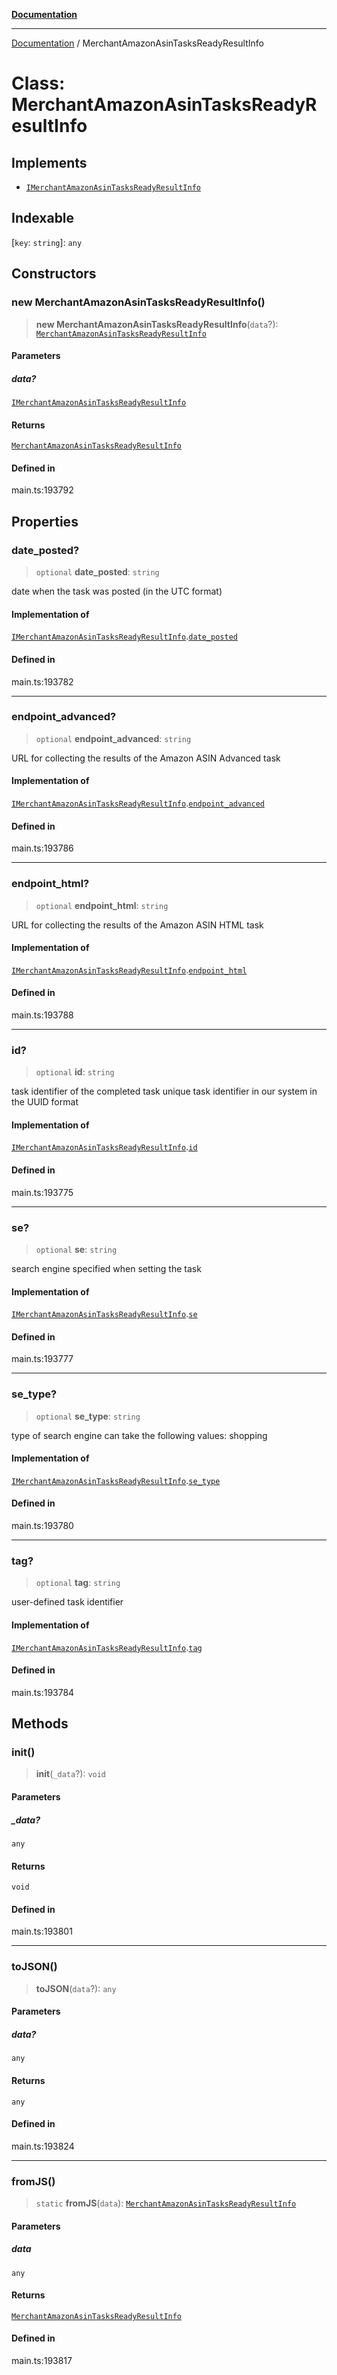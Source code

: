 [**Documentation**](../README.md)

***

[Documentation](../README.md) / MerchantAmazonAsinTasksReadyResultInfo

# Class: MerchantAmazonAsinTasksReadyResultInfo

## Implements

- [`IMerchantAmazonAsinTasksReadyResultInfo`](../interfaces/IMerchantAmazonAsinTasksReadyResultInfo.md)

## Indexable

 \[`key`: `string`\]: `any`

## Constructors

### new MerchantAmazonAsinTasksReadyResultInfo()

> **new MerchantAmazonAsinTasksReadyResultInfo**(`data`?): [`MerchantAmazonAsinTasksReadyResultInfo`](MerchantAmazonAsinTasksReadyResultInfo.md)

#### Parameters

##### data?

[`IMerchantAmazonAsinTasksReadyResultInfo`](../interfaces/IMerchantAmazonAsinTasksReadyResultInfo.md)

#### Returns

[`MerchantAmazonAsinTasksReadyResultInfo`](MerchantAmazonAsinTasksReadyResultInfo.md)

#### Defined in

main.ts:193792

## Properties

### date\_posted?

> `optional` **date\_posted**: `string`

date when the task was posted (in the UTC format)

#### Implementation of

[`IMerchantAmazonAsinTasksReadyResultInfo`](../interfaces/IMerchantAmazonAsinTasksReadyResultInfo.md).[`date_posted`](../interfaces/IMerchantAmazonAsinTasksReadyResultInfo.md#date_posted)

#### Defined in

main.ts:193782

***

### endpoint\_advanced?

> `optional` **endpoint\_advanced**: `string`

URL for collecting the results of the Amazon ASIN Advanced task

#### Implementation of

[`IMerchantAmazonAsinTasksReadyResultInfo`](../interfaces/IMerchantAmazonAsinTasksReadyResultInfo.md).[`endpoint_advanced`](../interfaces/IMerchantAmazonAsinTasksReadyResultInfo.md#endpoint_advanced)

#### Defined in

main.ts:193786

***

### endpoint\_html?

> `optional` **endpoint\_html**: `string`

URL for collecting the results of the Amazon ASIN HTML task

#### Implementation of

[`IMerchantAmazonAsinTasksReadyResultInfo`](../interfaces/IMerchantAmazonAsinTasksReadyResultInfo.md).[`endpoint_html`](../interfaces/IMerchantAmazonAsinTasksReadyResultInfo.md#endpoint_html)

#### Defined in

main.ts:193788

***

### id?

> `optional` **id**: `string`

task identifier of the completed task
unique task identifier in our system in the UUID format

#### Implementation of

[`IMerchantAmazonAsinTasksReadyResultInfo`](../interfaces/IMerchantAmazonAsinTasksReadyResultInfo.md).[`id`](../interfaces/IMerchantAmazonAsinTasksReadyResultInfo.md#id)

#### Defined in

main.ts:193775

***

### se?

> `optional` **se**: `string`

search engine specified when setting the task

#### Implementation of

[`IMerchantAmazonAsinTasksReadyResultInfo`](../interfaces/IMerchantAmazonAsinTasksReadyResultInfo.md).[`se`](../interfaces/IMerchantAmazonAsinTasksReadyResultInfo.md#se)

#### Defined in

main.ts:193777

***

### se\_type?

> `optional` **se\_type**: `string`

type of search engine
can take the following values: shopping

#### Implementation of

[`IMerchantAmazonAsinTasksReadyResultInfo`](../interfaces/IMerchantAmazonAsinTasksReadyResultInfo.md).[`se_type`](../interfaces/IMerchantAmazonAsinTasksReadyResultInfo.md#se_type)

#### Defined in

main.ts:193780

***

### tag?

> `optional` **tag**: `string`

user-defined task identifier

#### Implementation of

[`IMerchantAmazonAsinTasksReadyResultInfo`](../interfaces/IMerchantAmazonAsinTasksReadyResultInfo.md).[`tag`](../interfaces/IMerchantAmazonAsinTasksReadyResultInfo.md#tag)

#### Defined in

main.ts:193784

## Methods

### init()

> **init**(`_data`?): `void`

#### Parameters

##### \_data?

`any`

#### Returns

`void`

#### Defined in

main.ts:193801

***

### toJSON()

> **toJSON**(`data`?): `any`

#### Parameters

##### data?

`any`

#### Returns

`any`

#### Defined in

main.ts:193824

***

### fromJS()

> `static` **fromJS**(`data`): [`MerchantAmazonAsinTasksReadyResultInfo`](MerchantAmazonAsinTasksReadyResultInfo.md)

#### Parameters

##### data

`any`

#### Returns

[`MerchantAmazonAsinTasksReadyResultInfo`](MerchantAmazonAsinTasksReadyResultInfo.md)

#### Defined in

main.ts:193817
